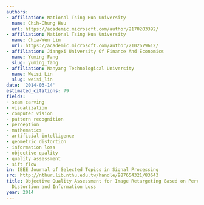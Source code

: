 ```yaml
---
authors:
- affiliation: National Tsing Hua University
  name: Chih-Chung Hsu
  url: https://academic.microsoft.com/author/2170203392/
- affiliation: National Tsing Hua University
  name: Chia-Wen Lin
  url: https://academic.microsoft.com/author/2102679612/
- affiliation: Jiangxi University Of Finance And Economics
  name: Yuming Fang
  slug: yuming_fang
- affiliation: Nanyang Technological University
  name: Weisi Lin
  slug: weisi_lin
date: '2014-03-14'
estimated_citations: 79
fields:
- seam carving
- visualization
- computer vision
- pattern recognition
- perception
- mathematics
- artificial intelligence
- geometric distortion
- information loss
- objective quality
- quality assessment
- sift flow
in: IEEE Journal of Selected Topics in Signal Processing
src: http://nthur.lib.nthu.edu.tw/handle/987654321/83643
title: Objective Quality Assessment for Image Retargeting Based on Perceptual Geometric
  Distortion and Information Loss
year: 2014
---
```

